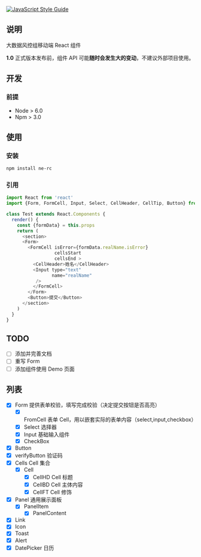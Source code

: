 [![JavaScript Style Guide](https://img.shields.io/badge/code%20style-standard-brightgreen.svg)](http://standardjs.com/)

## 说明
大数据风控组移动端 React 组件

**1.0** 正式版本发布前，组件 API 可能**随时会发生大的变动**，不建议外部项目使用。 

## 开发
### 前提
* Node > 6.0
* Npm > 3.0

## 使用

### 安装
```bash
npm install ne-rc
```
### 引用

```js
import React from 'react'
import {Form, FormCell, Input, Select, CellHeader, CellTip, Button} from 'ne-rc'

class Test extends React.Components {
  render() {
    const {formData} = this.props
    return (
      <section>
      <Form>
        <FormCell isError={formData.realName.isError}
                  cellsStart
                  cellsEnd >
          <CellHeader>姓名</CellHeader>
          <Input type="text"
                 name="realName"
           />
          </FormCell>
        </Form>
        <Button>提交</Button>
      </section>
    )
  }
}
```


## TODO
* [ ] 添加并完善文档
* [ ] 重写 Form
* [ ] 添加组件使用 Demo 页面

## 列表
* [x] Form          提供表单校验，填写完成校验（决定提交按钮是否高亮）
    - [x] FromCell  表单 Cell，用以嵌套实际的表单内容（select,input,checkbox）
    - [x] Select    选择器
    - [x] Input     基础输入组件
    - [x] CheckBox
* [x] Button
* [x] verifyButton  验证码
* [x] Cells         Cell 集合
    - [x] Cell      
        * [x] CellHD    Cell 标题
        * [x] CellBD    Cell 主体内容
        * [x] CellFT    Cell 修饰
* [x] Panel         通用展示面板
    - [x] PanelItem
        - [x] PanelContent
* [x] Link
* [x] Icon
* [x] Toast         
* [x] Alert         
* [x] DatePicker    日历
